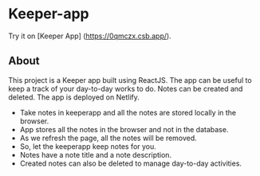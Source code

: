 # Keeper-app
Try it on [Keeper App] (https://0qmczx.csb.app/).
## About
This project is a Keeper app built using ReactJS. The app can be useful to keep a track of your day-to-day works to do. Notes can be created and deleted. The app is deployed on Netlify.
- Take notes in keeperapp and all the notes are stored locally in the browser. 
- App stores all the notes in the browser and not in the database. 
- As we refresh the page, all the notes will be removed. 
- So, let the keeperapp keep notes for you.
- Notes have a note title and a note description. 
- Created notes can also be deleted to manage day-to-day activities.
